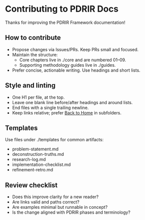 # Contributing to PDRIR Docs

Thanks for improving the PDRIR Framework documentation!

## How to contribute

- Propose changes via Issues/PRs. Keep PRs small and focused.
- Maintain the structure:
  - Core chapters live in ./core and are numbered 01–09.
  - Supporting methodology guides live in ./guides.
- Prefer concise, actionable writing. Use headings and short lists.

## Style and linting

- One H1 per file, at the top.
- Leave one blank line before/after headings and around lists.
- End files with a single trailing newline.
- Keep links relative; prefer [Back to Home](../index.md) in subfolders.

## Templates

Use files under ./templates for common artifacts:
- problem-statement.md
- deconstruction-truths.md
- research-log.md
- implementation-checklist.md
- refinement-retro.md

## Review checklist

- Does this improve clarity for a new reader?
- Are links valid and paths correct?
- Are examples minimal but runnable in concept?
- Is the change aligned with PDRIR phases and terminology?
